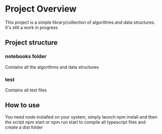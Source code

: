 # Project Overview
This project is a simple library/collection of algorithms and data structures. It's still a work in progress

## Project structure
### notebooks folder
Contains all the algorithms and data structures
### test
Contains all test files

## How to use
You need node installed on your system, simply launch npm install and then the script npm start or npm run start to compile all typescript files and create a dist folder
